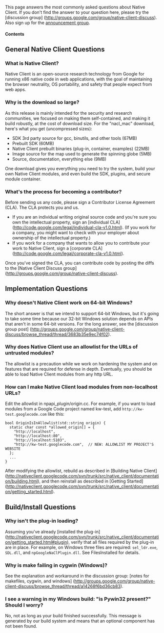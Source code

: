 This page answers the most commonly asked questions about Native Client. If you
don't find the answer to your question here, please try the [discussion group]
(http://groups.google.com/group/native-client-discuss). Also sign up for the
[announcement group](http://groups.google.com/group/native-client-announce).

#### Contents

## General Native Client Questions

### What is Native Client?

Native Client is an open-source research technology from Google for running x86
native code in web applications, with the goal of maintaining the browser
neutrality, OS portability, and safety that people expect from web apps.

### Why is the download so large?

As this release is mainly intended for the security and research communities, we
focused on making them self-contained, and making it build robustly, at the cost
of download size. For the "nacl\_mac" download, here's what you get
(uncompressed sizes):

*   SDK 3rd party source for gcc, binutils, and other tools (67MB)
*   Prebuilt SDK (60MB)
*   Native Client prebuilt binaries (plug-in, container, examples) (22MB)
*   Image source for the map used to generate the spinning globe (5MB)
*   Source, documentation, everything else (9MB)

One download gives you everything you need to try the system, build your own
Native Client modules, and even build the SDK, plugins, and secure module
container.

### What's the process for becoming a contributor?

Before sending us any code, please sign a Contributor License Agreement (CLA).
The CLA protects you and us.

*   If you are an individual writing original source code and you're sure you
    own the intellectual property, sign an [individual CLA]
    (http://code.google.com/legal/individual-cla-v1.0.html). (If you work for a
    company, you might want to check with your employer about ownership of the
    intellectual property.)
*   If you work for a company that wants to allow you to contribute your work to
    Native Client, sign a [corporate CLA]
    (http://code.google.com/legal/corporate-cla-v1.0.html).

Once you've signed the CLA, you can contribute code by posting the diffs to the
[Native Client Discuss group]
(http://groups.google.com/group/native-client-discuss).

## Implementation Questions

### Why doesn't Native Client work on 64-bit Windows?

The short answer is that we intend to support 64-bit Windows, but it's going to
take some time because our 32-bit Windows solution depends on APIs that aren't
in some 64-bit versions. For the long answer, see the [discussion group post]
(http://groups.google.com/group/native-client-discuss/browse_thread/thread/3683b35e9ec74f02).

### Why does Native Client use an allowlist for the URLs of untrusted modules?

The allowlist is a precaution while we work on hardening the system and on
features that are required for defense in depth. Eventually, you should be able
to load Native Client modules from any http URL.

### How can I make Native Client load modules from non-localhost URLs?

Edit the allowlist in npapi\_plugin/origin.cc. For example, if you want to load
modules from a Google Code project named kw-test, add
`http://kw-test.googlecode.com` like this:

```
bool OriginIsInAllowlist(std::string origin) {
  static char const *allowed_origin[] = {
    "http://localhost",
    "http://localhost:80",
    "http://localhost:5103",
    "http://kw-test.googlecode.com",  // NEW: ALLOWLIST MY PROJECT'S WEBSITE
  };
  ...
}
```

After modifying the allowlist, rebuild as described in [Building Native Client]
(http://nativeclient.googlecode.com/svn/trunk/src/native_client/documentation/building.html),
and then reinstall as described in [Getting Started]
(http://nativeclient.googlecode.com/svn/trunk/src/native_client/documentation/getting_started.html).

## Build/Install Questions

### Why isn't the plug-in loading?

Assuming you've already [installed the plug-in]
(http://nativeclient.googlecode.com/svn/trunk/src/native_client/documentation/getting_started.html#plugin),
verify that all files required by the plug-in are in place. For example, on
Windows three files are required: `sel_ldr.exe`, `SDL.dll`, and
`npGoogleNaClPlugin.dll`. See FilesInstalled for details.

### Why is make failing in cygwin (Windows)?

See the explanation and workaround in the discussion group: [notes for
makefiles, cygwin, and windows]
(http://groups.google.com/group/native-client-discuss/browse_thread/thread/a14268f6bd36cb83).

### I see a warning in my Windows build: "is Pywin32 present?" Should I worry?

No, not as long as your build finished successfully. This message is generated
by our build system and means that an optional component has not been found.
